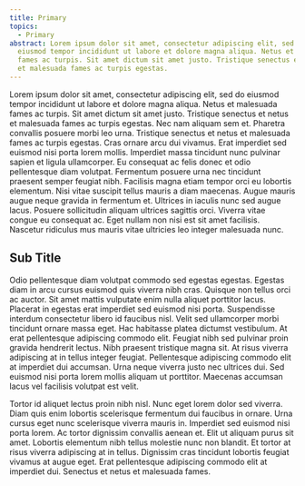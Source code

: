```yaml
---
title: Primary
topics:
  - Primary
abstract: Lorem ipsum dolor sit amet, consectetur adipiscing elit, sed do
  eiusmod tempor incididunt ut labore et dolore magna aliqua. Netus et malesuada
  fames ac turpis. Sit amet dictum sit amet justo. Tristique senectus et netus
  et malesuada fames ac turpis egestas.
---
```


Lorem ipsum dolor sit amet, consectetur adipiscing elit, sed do eiusmod tempor incididunt ut labore et dolore magna aliqua. Netus et malesuada fames ac turpis. Sit amet dictum sit amet justo. Tristique senectus et netus et malesuada fames ac turpis egestas. Nec nam aliquam sem et. Pharetra convallis posuere morbi leo urna. Tristique senectus et netus et malesuada fames ac turpis egestas. Cras ornare arcu dui vivamus. Erat imperdiet sed euismod nisi porta lorem mollis. Imperdiet massa tincidunt nunc pulvinar sapien et ligula ullamcorper. Eu consequat ac felis donec et odio pellentesque diam volutpat. Fermentum posuere urna nec tincidunt praesent semper feugiat nibh. Facilisis magna etiam tempor orci eu lobortis elementum. Nisi vitae suscipit tellus mauris a diam maecenas. Augue mauris augue neque gravida in fermentum et. Ultrices in iaculis nunc sed augue lacus. Posuere sollicitudin aliquam ultrices sagittis orci. Viverra vitae congue eu consequat ac. Eget nullam non nisi est sit amet facilisis. Nascetur ridiculus mus mauris vitae ultricies leo integer malesuada nunc.

## Sub Title

Odio pellentesque diam volutpat commodo sed egestas egestas. Egestas diam in arcu cursus euismod quis viverra nibh cras. Quisque non tellus orci ac auctor. Sit amet mattis vulputate enim nulla aliquet porttitor lacus. Placerat in egestas erat imperdiet sed euismod nisi porta. Suspendisse interdum consectetur libero id faucibus nisl. Velit sed ullamcorper morbi tincidunt ornare massa eget. Hac habitasse platea dictumst vestibulum. At erat pellentesque adipiscing commodo elit. Feugiat nibh sed pulvinar proin gravida hendrerit lectus. Nibh praesent tristique magna sit. At risus viverra adipiscing at in tellus integer feugiat. Pellentesque adipiscing commodo elit at imperdiet dui accumsan. Urna neque viverra justo nec ultrices dui. Sed euismod nisi porta lorem mollis aliquam ut porttitor. Maecenas accumsan lacus vel facilisis volutpat est velit.

Tortor id aliquet lectus proin nibh nisl. Nunc eget lorem dolor sed viverra. Diam quis enim lobortis scelerisque fermentum dui faucibus in ornare. Urna cursus eget nunc scelerisque viverra mauris in. Imperdiet sed euismod nisi porta lorem. Ac tortor dignissim convallis aenean et. Elit ut aliquam purus sit amet. Lobortis elementum nibh tellus molestie nunc non blandit. Et tortor at risus viverra adipiscing at in tellus. Dignissim cras tincidunt lobortis feugiat vivamus at augue eget. Erat pellentesque adipiscing commodo elit at imperdiet dui. Senectus et netus et malesuada fames.
